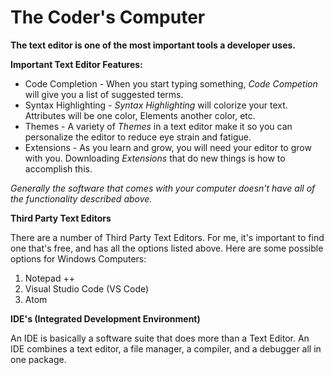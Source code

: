 # The Coder's Computer

**The text editor is one of the most important tools a developer uses.**

**Important Text Editor Features:**

- Code Completion - When you start typing something, *Code Competion* will give you a list of suggested terms.
- Syntax Highlighting - *Syntax Highlighting* will colorize your text. Attributes will be one color, Elements another color, etc.
- Themes - A variety of *Themes* in a text editor make it so you can personalize the editor to reduce eye strain and fatigue.
- Extensions - As you learn and grow, you will need your editor to grow with you. Downloading *Extensions* that do new things is how to
  accomplish this.

*Generally the software that comes with your computer doesn't have all of the functionality described above.*

**Third Party Text Editors**

There are a number of Third Party Text Editors. For me, it's important to find one that's free, and has all the options listed above. 
Here are some possible options for Windows Computers:
1. Notepad ++
1. Visual Studio Code (VS Code)
1. Atom

**IDE's (Integrated Development Environment)**

An IDE is basically a software suite that does more than a Text Editor. An IDE combines a text editor, a file manager, a compiler,
and a debugger all in one package.
